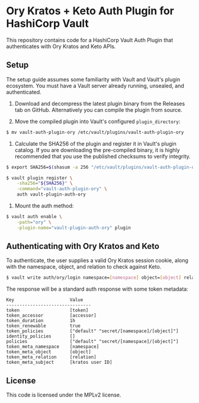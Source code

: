 # Ory Kratos + Keto Auth Plugin for HashiCorp Vault

This repository contains code for a HashiCorp Vault Auth Plugin that authenticates with Ory Kratos and Keto APIs.

## Setup

The setup guide assumes some familiarity with Vault and Vault's plugin
ecosystem. You must have a Vault server already running, unsealed, and
authenticated.

1. Download and decompress the latest plugin binary from the Releases tab on
GitHub. Alternatively you can compile the plugin from source.

1. Move the compiled plugin into Vault's configured `plugin_directory`:

  ```sh
  $ mv vault-auth-plugin-ory /etc/vault/plugins/vault-auth-plugin-ory
  ```

1. Calculate the SHA256 of the plugin and register it in Vault's plugin catalog.
If you are downloading the pre-compiled binary, it is highly recommended that
you use the published checksums to verify integrity.

  ```sh
  $ export SHA256=$(shasum -a 256 "/etc/vault/plugins/vault-auth-plugin-ory" | cut -d' ' -f1)

  $ vault plugin register \
      -sha256="${SHA256}" \
      -command="vault-auth-plugin-ory" \
      auth vault-plugin-auth-ory
  ```

1. Mount the auth method:

  ```sh
  $ vault auth enable \
      -path="ory" \
      -plugin-name="vault-plugin-auth-ory" plugin
  ```

## Authenticating with Ory Kratos and Keto

To authenticate, the user supplies a valid Ory Kratos session cookie, along with the namespace,
object, and relation to check against Keto.

```sh
$ vault write auth/ory/login namespace=[namespace] object=[object] relation=[relation] kratos_session_cookie=kratos_session_cookie=[...]
```

The response will be a standard auth response with some token metadata:

```text
Key                     Value
--------------------------------
token                   [token]
token_accessor          [accessor]
token_duration          1h
token_renewable         true
token_policies          ["default" "secret/[namespace]/[object]"]
identity_policies       []
policies                ["default" "secret/[namespace]/[object]"]
token_meta_namespace    [namespace]
token_meta_object       [object]
token_meta_relation     [relation]
token_meta_subject      [kratos user ID]
```

## License

This code is licensed under the MPLv2 license.
